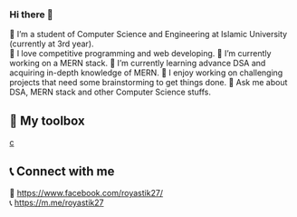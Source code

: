 ### Hi there 👋

<!--
**royastik27/royastik27** is a ✨ _special_ ✨ repository because its `README.md` (this file) appears on your GitHub profile.

Here are some ideas to get you started:

- 🔭 I’m currently working on ...
- 🌱 I’m currently learning ...
- 👯 I’m looking to collaborate on ...
- 🤔 I’m looking for help with ...
- 💬 Ask me about ...
- 📫 How to reach me: ...
- 😄 Pronouns: ...
- ⚡ Fun fact: ...
-->


🤵 I’m a student of Computer Science and Engineering at Islamic University (currently at 3rd year).  
:blue_heart: I love competitive programming and web developing.
🔭 I’m currently working on a MERN stack.
🌱 I’m currently learning advance DSA and acquiring in-depth knowledge of MERN.
:sparkling_heart: I enjoy working on challenging projects that need some brainstorming to get things done.
💬 Ask me about DSA, MERN stack and other Computer Science stuffs.

## 🧰 My toolbox
[c](https://cdn.jsdelivr.net/gh/devicons/devicon@latest/icons/c/c-original.svg)

## 📞 Connect with me
:iphone: https://www.facebook.com/royastik27/  
:telephone_receiver: https://m.me/royastik27
